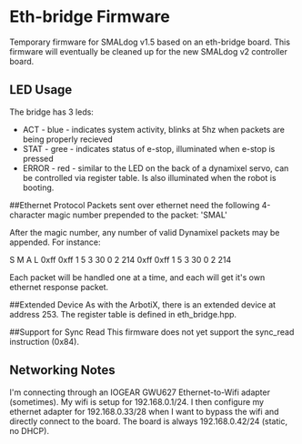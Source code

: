 # Eth-bridge Firmware
Temporary firmware for SMALdog v1.5 based on an eth-bridge board. This firmware
will eventually be cleaned up for the new SMALdog v2 controller board.

## LED Usage
The bridge has 3 leds:
 * ACT - blue - indicates system activity, blinks at 5hz when packets are
   being properly recieved
 * STAT - gree - indicates status of e-stop, illuminated when e-stop is pressed
 * ERROR - red - similar to the LED on the back of a dynamixel servo, can be
   controlled via register table. Is also illuminated when the robot is booting.

##Ethernet Protocol
Packets sent over ethernet need the following 4-character magic number
prepended to the packet: 'SMAL'

After the magic number, any number of valid Dynamixel packets may be
appended. For instance:

  S M A L 0xff 0xff 1 5 3 30 0 2 214 0xff 0xff 1 5 3 30 0 2 214

Each packet will be handled one at a time, and each will get it's own
ethernet response packet.

##Extended Device
As with the ArbotiX, there is an extended device at address 253. The register
table is defined in eth_bridge.hpp.

##Support for Sync Read
This firmware does not yet support the sync_read instruction (0x84).

## Networking Notes
I'm connecting through an IOGEAR GWU627 Ethernet-to-Wifi adapter (sometimes).
My wifi is setup for 192.168.0.1/24. I then configure my ethernet adapter
for 192.168.0.33/28 when I want to bypass the wifi and directly connect to the
board. The board is always 192.168.0.42/24 (static, no DHCP).
